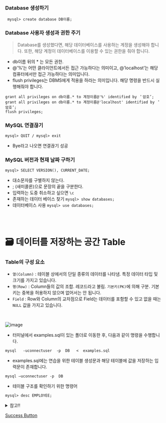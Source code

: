 
### Database 생성하기
``` mysql> create database DB이름;```

### Database 사용자 생성과 권한 주기
  > Database를 생성했다면, 해당 데이터베이스를 사용하는 계정을 생성해야 합니다. 또한, 해당 계정이 데이터베이스를 이용할 수 있는 권한을 줘야 합니다.
- db이름 뒤의 * 는 모든 권한.
- @’%’는 어떤 클라이언트에서든 접근 가능하다는 의미이고, @’localhost’는 해당 컴퓨터에서만 접근 가능하다는 의미입니다.
- flush privileges는 DBMS에게 적용을 하라는 의미입니다. 해당 명령을 반드시 실행해줘야 합니다.
```
grant all privileges on db이름.* to 계정이름@'%' identified by ＇암호’;
grant all privileges on db이름.* to 계정이름@'localhost' identified by ＇암호’;
flush privileges;
```

### MySQL 연결끊기
```mysql> QUIT / mysql> exit```
- Bye라고 나오면 연결끊기 성공

### MySQL 버전과 현재 날짜 구하기
``mysql> SELECT VERSION(), CURRENT_DATE;``

- 대소문자를 구별하지 않는다.
- ; (새미콜론)으로 문장의 끝을 구분한다.
- 입력하는 도중 취소하고 싶으면 ``\c``
- 존재하는 데이터 베이스 찾기 ``mysql> show databases;``
- 데이터베이스 사용 ``mysql> use databases;``

<br>
<br>




🗃 데이터를 저장하는 공간 Table
===
### Table의 구성 요소
- ``열(Column)`` : 테이블 상에서의 단일 종류의 데이터를 나타냄. 특정 데이터 타입 및 크기를 가지고 있습니다.
- ``행(Row)`` : Column들의 값의 조합. 레코드라고 불림. `기본키(PK)`에 의해 구분. 기본키는 중복을 허용하지 않으며 없어서는 안 됩니다.
- ``Field`` : Row와 Column의 교차점으로 Field는 데이터를 포함할 수 있고 없을 때는 `NULL` 값을 가지고 있습니다.
<br>

![image](https://user-images.githubusercontent.com/22065527/112100016-cf815d00-8be7-11eb-89b5-501a10348c94.png)



- 터미널에서 examples.sql이 있는 폴더로 이동한 후, 다음과 같이 명령을 수행합니다.

``mysql   -uconnectuser  -p  DB   <  examples.sql``
- examples.sql에는 연습을 위한 테이블 생성문과 해당 테이블에 값을 저장하는 입력문이 존재합니다.

``mysql –uconnectuser -p  DB``
- 테이블 구조를 확인하기 위한 명령어

``mysql> desc EMPLOYEE;``

<details>
<summary>참고‼</summary>
<div markdown="1">       

참고로 설치시에 ``Use Lagacy Password Encryption`` 방식으로 설치했을때에 해당합니다. (이렇게 설정을 해야지만 MySQL 5.x버전에서 사용하던 인증방식과 호환이 됩니다.) 만약, SHA 256기반의 암호화를 사용해야 한다면 'Use Strong Password Encryption for Authentication'을 선택하면 됩니다. 하지만, 이렇게 되면 새 버전(8.x)에서 제공하는 프로그램들만 서버에 접근이 가능하기 때문에 이전에 하던 모든 프로그램을 업그레이드 해야합니다. JDBC Driver도 8.x에 맞는 버전을 사용해야 합니다.


mysql -u root -p 

위와 같이 root 계정으로 접속을 합니다. 암호는 설치시 입력한 암호를 사용합니다.

CREATE DATABASE connectdb;

CREATE USER connectuser@localhost IDENTIFIED BY 'connect123!@#';

GRANT ALL PRIVILEGES ON connectdb.* TO 'connectuser'@'localhost';

FLUSH PRIVILEGES:

</div>
</details>





<a href="#">Success Button</a>
